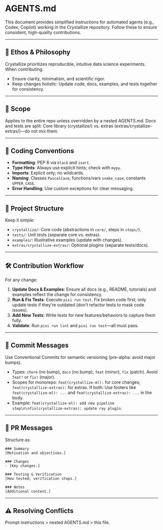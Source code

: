 # AGENTS.md

This document provides simplified instructions for automated agents (e.g., Codex, Copilot) working in the Crystallize repository. Follow these to ensure consistent, high-quality contributions.

---

## 📖 Ethos & Philosophy

Crystallize prioritizes reproducible, intuitive data science experiments. When contributing:

- Ensure clarity, minimalism, and scientific rigor.
- Keep changes holistic: Update code, docs, examples, and tests together for consistency.

---

## 🧭 Scope

Applies to the entire repo unless overridden by a nested AGENTS.md. Docs and tests are split: Core library (crystallize/) vs. extras (extras/crystallize-extras/)—do not mix them.

---

## 🚦 Coding Conventions

- **Formatting**: PEP 8 via `black` and `isort`.
- **Type Hints**: Always use explicit hints; check with `mypy`.
- **Imports**: Explicit only; no wildcards.
- **Naming**: Classes `PascalCase`; functions/vars `snake_case`; constants `UPPER_CASE`.
- **Error Handling**: Use custom exceptions for clear messaging.

---

## 📂 Project Structure

Keep it simple:

- `crystallize/`: Core code (abstractions in `core/`, steps in `steps/`).
- `tests/`: Unit tests (separate core vs. extras).
- `examples/`: Illustrative examples (update with changes).
- `extras/crystallize-extras/`: Optional plugins (separate tests/docs).

---

## 🛠️ Contribution Workflow

For any change:

1. **Update Docs & Examples**: Ensure all docs (e.g., README, tutorials) and examples reflect the change for consistency.
2. **Run & Fix Tests**: Execute `pixi run test`. Fix broken code first; only update tests if they're outdated (don't refactor tests to mask code issues).
3. **Add New Tests**: Write tests for new features/behaviors to capture them fully.
4. **Validate**: Run `pixi run lint` and `pixi run test`—all must pass.

---

## 📝 Commit Messages

Use Conventional Commits for semantic versioning (pre-alpha: avoid major bumps).

- Types: `chore` (no bump), `docs` (no bump), `feat` (minor), `fix` (patch). Avoid `feat!` or `fix!` (major).
- Scopes for monorepo: `feat(crystallize-ml):` for core changes; `feat(crystallize-extras):` for extras. If both: Use footers like `feat(crystallize-ml): ...` and `feat(crystallize-extras): ...` in the body.
- Example: `feat(crystallize-ml): add new pipeline step\n\nfix(crystallize-extras): update ray plugin`.

---

## 📝 PR Messages

Structure as:

```
### Summary
[Motivation and objectives.]

### Changes
- [Key changes.]

### Testing & Verification
[How tested; verification steps.]

### Notes
[Additional context.]
```

---

## ⚠️ Resolving Conflicts

Prompt instructions > nested AGENTS.md > this file.
